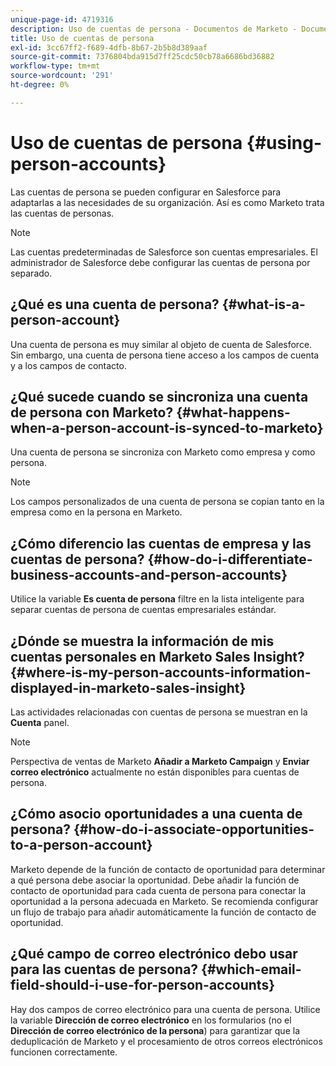 ```yaml
---
unique-page-id: 4719316
description: Uso de cuentas de persona - Documentos de Marketo - Documentación del producto
title: Uso de cuentas de persona
exl-id: 3cc67ff2-f689-4dfb-8b67-2b5b8d389aaf
source-git-commit: 7376804bda915d7ff25cdc50cb78a6686bd36882
workflow-type: tm+mt
source-wordcount: '291'
ht-degree: 0%

---
```


# Uso de cuentas de persona {#using-person-accounts}

Las cuentas de persona se pueden configurar en Salesforce para adaptarlas a las necesidades de su organización. Así es como Marketo trata las cuentas de personas.

>[!NOTE]
>
>Las cuentas predeterminadas de Salesforce son cuentas empresariales. El administrador de Salesforce debe configurar las cuentas de persona por separado.

## ¿Qué es una cuenta de persona? {#what-is-a-person-account}

Una cuenta de persona es muy similar al objeto de cuenta de Salesforce. Sin embargo, una cuenta de persona tiene acceso a los campos de cuenta y a los campos de contacto.

## ¿Qué sucede cuando se sincroniza una cuenta de persona con Marketo? {#what-happens-when-a-person-account-is-synced-to-marketo}

Una cuenta de persona se sincroniza con Marketo como empresa y como persona.

>[!NOTE]
>
>Los campos personalizados de una cuenta de persona se copian tanto en la empresa como en la persona en Marketo.

## ¿Cómo diferencio las cuentas de empresa y las cuentas de persona? {#how-do-i-differentiate-business-accounts-and-person-accounts}

Utilice la variable **Es cuenta de persona** filtre en la lista inteligente para separar cuentas de persona de cuentas empresariales estándar.

## ¿Dónde se muestra la información de mis cuentas personales en Marketo Sales Insight? {#where-is-my-person-accounts-information-displayed-in-marketo-sales-insight}

Las actividades relacionadas con cuentas de persona se muestran en la **Cuenta** panel.

>[!NOTE]
>
>Perspectiva de ventas de Marketo **Añadir a Marketo Campaign** y **Enviar correo electrónico** actualmente no están disponibles para cuentas de persona.

## ¿Cómo asocio oportunidades a una cuenta de persona? {#how-do-i-associate-opportunities-to-a-person-account}

Marketo depende de la función de contacto de oportunidad para determinar a qué persona debe asociar la oportunidad. Debe añadir la función de contacto de oportunidad para cada cuenta de persona para conectar la oportunidad a la persona adecuada en Marketo. Se recomienda configurar un flujo de trabajo para añadir automáticamente la función de contacto de oportunidad.

## ¿Qué campo de correo electrónico debo usar para las cuentas de persona? {#which-email-field-should-i-use-for-person-accounts}

Hay dos campos de correo electrónico para una cuenta de persona. Utilice la variable **Dirección de correo electrónico** en los formularios (no el **Dirección de correo electrónico de la persona**) para garantizar que la deduplicación de Marketo y el procesamiento de otros correos electrónicos funcionen correctamente.
